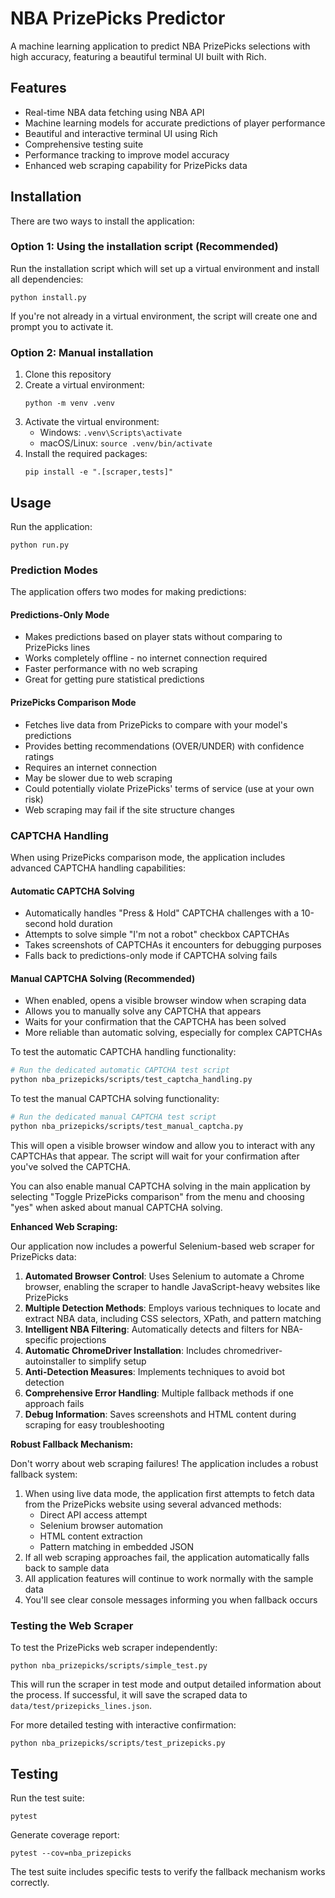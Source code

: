 # NBA PrizePicks Predictor

A machine learning application to predict NBA PrizePicks selections with high accuracy, featuring a beautiful terminal UI built with Rich.

## Features

- Real-time NBA data fetching using NBA API
- Machine learning models for accurate predictions of player performance
- Beautiful and interactive terminal UI using Rich
- Comprehensive testing suite
- Performance tracking to improve model accuracy
- Enhanced web scraping capability for PrizePicks data

## Installation

There are two ways to install the application:

### Option 1: Using the installation script (Recommended)

Run the installation script which will set up a virtual environment and install all dependencies:

```
python install.py
```

If you're not already in a virtual environment, the script will create one and prompt you to activate it.

### Option 2: Manual installation

1. Clone this repository
2. Create a virtual environment:
   ```
   python -m venv .venv
   ```
3. Activate the virtual environment:
   - Windows: `.venv\Scripts\activate`
   - macOS/Linux: `source .venv/bin/activate`
4. Install the required packages:
   ```
   pip install -e ".[scraper,tests]"
   ```

## Usage

Run the application:
```
python run.py
```

### Prediction Modes

The application offers two modes for making predictions:

#### Predictions-Only Mode
- Makes predictions based on player stats without comparing to PrizePicks lines
- Works completely offline - no internet connection required
- Faster performance with no web scraping
- Great for getting pure statistical predictions

#### PrizePicks Comparison Mode
- Fetches live data from PrizePicks to compare with your model's predictions
- Provides betting recommendations (OVER/UNDER) with confidence ratings
- Requires an internet connection
- May be slower due to web scraping
- Could potentially violate PrizePicks' terms of service (use at your own risk)
- Web scraping may fail if the site structure changes

### CAPTCHA Handling

When using PrizePicks comparison mode, the application includes advanced CAPTCHA handling capabilities:

#### Automatic CAPTCHA Solving
- Automatically handles "Press & Hold" CAPTCHA challenges with a 10-second hold duration
- Attempts to solve simple "I'm not a robot" checkbox CAPTCHAs
- Takes screenshots of CAPTCHAs it encounters for debugging purposes
- Falls back to predictions-only mode if CAPTCHA solving fails

#### Manual CAPTCHA Solving (Recommended)
- When enabled, opens a visible browser window when scraping data
- Allows you to manually solve any CAPTCHA that appears
- Waits for your confirmation that the CAPTCHA has been solved
- More reliable than automatic solving, especially for complex CAPTCHAs

To test the automatic CAPTCHA handling functionality:

```bash
# Run the dedicated automatic CAPTCHA test script
python nba_prizepicks/scripts/test_captcha_handling.py
```

To test the manual CAPTCHA solving functionality:

```bash
# Run the dedicated manual CAPTCHA test script
python nba_prizepicks/scripts/test_manual_captcha.py
```

This will open a visible browser window and allow you to interact with any CAPTCHAs that appear. The script will wait for your confirmation after you've solved the CAPTCHA.

You can also enable manual CAPTCHA solving in the main application by selecting "Toggle PrizePicks comparison" from the menu and choosing "yes" when asked about manual CAPTCHA solving.

**Enhanced Web Scraping:**

Our application now includes a powerful Selenium-based web scraper for PrizePicks data:

1. **Automated Browser Control**: Uses Selenium to automate a Chrome browser, enabling the scraper to handle JavaScript-heavy websites like PrizePicks
2. **Multiple Detection Methods**: Employs various techniques to locate and extract NBA data, including CSS selectors, XPath, and pattern matching
3. **Intelligent NBA Filtering**: Automatically detects and filters for NBA-specific projections
4. **Automatic ChromeDriver Installation**: Includes chromedriver-autoinstaller to simplify setup
5. **Anti-Detection Measures**: Implements techniques to avoid bot detection
6. **Comprehensive Error Handling**: Multiple fallback methods if one approach fails
7. **Debug Information**: Saves screenshots and HTML content during scraping for easy troubleshooting

**Robust Fallback Mechanism:**

Don't worry about web scraping failures! The application includes a robust fallback system:

1. When using live data mode, the application first attempts to fetch data from the PrizePicks website using several advanced methods:
   - Direct API access attempt
   - Selenium browser automation
   - HTML content extraction
   - Pattern matching in embedded JSON
2. If all web scraping approaches fail, the application automatically falls back to sample data
3. All application features will continue to work normally with the sample data
4. You'll see clear console messages informing you when fallback occurs

### Testing the Web Scraper

To test the PrizePicks web scraper independently:

```
python nba_prizepicks/scripts/simple_test.py
```

This will run the scraper in test mode and output detailed information about the process. If successful, it will save the scraped data to `data/test/prizepicks_lines.json`.

For more detailed testing with interactive confirmation:

```
python nba_prizepicks/scripts/test_prizepicks.py
```

## Testing

Run the test suite:
```
pytest
```

Generate coverage report:
```
pytest --cov=nba_prizepicks
```

The test suite includes specific tests to verify the fallback mechanism works correctly.